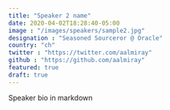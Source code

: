 ```yaml
---
title: "Speaker 2 name"
date: 2020-04-02T18:28:40-05:00
image : "/images/speakers/sample2.jpg"
designation : "Seasoned Sourceror @ Oracle"
country: "ch"
twitter : "https://twitter.com/aalmiray"
github : "https://github.com/aalmiray"
featured: true
draft: true
---
```


Speaker bio in markdown